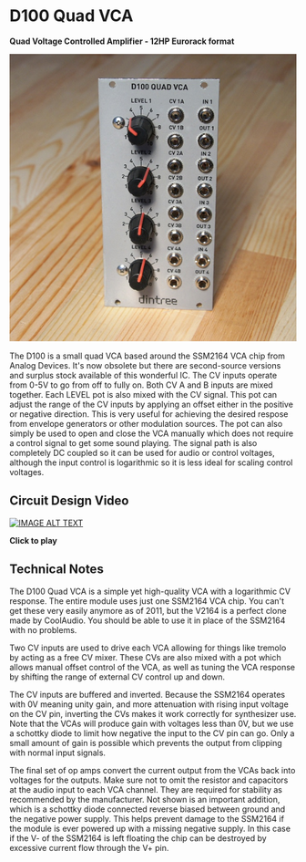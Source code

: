 # D100 Quad VCA

**Quad Voltage Controlled Amplifier - 12HP Eurorack format**

![D100 Quad VCA](D100-front-600.jpg)

The D100 is a small quad VCA based around the SSM2164 VCA chip from Analog Devices. It's now obsolete but there are second-source versions and surplus stock available of this wonderful IC. The CV inputs operate from 0-5V to go from off to fully on. Both CV A and B inputs are mixed together. Each LEVEL pot is also mixed with the CV signal. This pot can adjust the range of the CV inputs by applying an offset either in the positive or negative direction. This is very useful for achieving the desired respose from envelope generators or other modulation sources. The pot can also simply be used to open and close the VCA manually which does not require a control signal to get some sound playing. The signal path is also completely DC coupled so it can be used for audio or control voltages, although the input control is logarithmic so it is less ideal for scaling control voltages.

## Circuit Design Video
[![IMAGE ALT TEXT](http://img.youtube.com/vi/dqyWzp-3qls/0.jpg)](http://www.youtube.com/watch?v=dqyWzp-3qls "Synth Tech - Quad VCA Design")

**Click to play**

## Technical Notes

The D100 Quad VCA is a simple yet high-quality VCA with a logarithmic CV response. The entire module uses just one SSM2164 VCA chip. You can't get these very easily anymore as of 2011, but the V2164 is a perfect clone made by CoolAudio. You should be able to use it in place of the SSM2164 with no problems.

Two CV inputs are used to drive each VCA allowing for things like tremolo by acting as a free CV mixer. These CVs are also mixed with a pot which allows manual offset control of the VCA, as well as tuning the VCA response by shifting the range of external CV control up and down.

The CV inputs are buffered and inverted. Because the SSM2164 operates with 0V meaning unity gain, and more attenuation with rising input voltage on the CV pin, inverting the CVs makes it work correctly for synthesizer use. Note that the VCAs will produce gain with voltages less than 0V, but we use a schottky diode to limit how negative the input to the CV pin can go. Only a small amount of gain is possible which prevents the output from clipping with normal input signals.

The final set of op amps convert the current output from the VCAs back into voltages for the outputs. Make sure not to omit the resistor and capacitors at the audio input to each VCA channel. They are required for stability as recommended by the manufacturer. Not shown is an important addition, which is a schottky diode connected reverse biased between ground and the negative power supply. This helps prevent damage to the SSM2164 if the module is ever powered up with a missing negative supply. In this case if the V- of the SSM2164 is left floating the chip can be destroyed by excessive current flow through the V+ pin.
